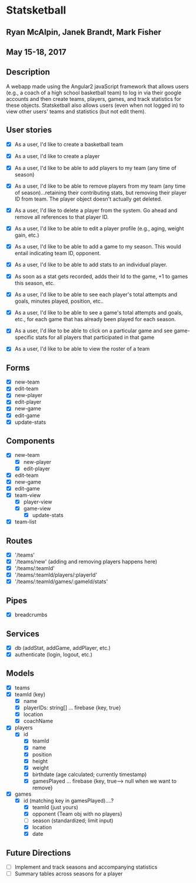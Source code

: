 # Statsketball

## Ryan McAlpin, Janek Brandt, Mark Fisher

## May 15-18, 2017

## Description
A webapp made using the Angular2 javaScript framework that allows users (e.g., a coach of a high school basketball team) to log in via their google accounts and then create teams, players, games, and track statistics for these objects. Statsketball also allows users (even when not logged in) to view other users' teams and statistics (but not edit them).

## User stories
- [x] As a user, I'd like to create a basketball team
- [x] As a user, I'd like to create a player
- [x] As a user, I'd like to be able to add players to my team (any time of season)
- [x] As a user, I'd like to be able to remove players from my team (any time of season)...retaining their contributing stats, but removing their player ID from team. The player object doesn't actually get deleted.
- [x] As a user, I'd like to delete a player from the system. Go ahead and remove all references to that player ID.
- [x] As a user, I'd like to be able to edit a player profile (e.g., aging, weight gain, etc.)
- [x] As a user, I'd like to be able to add a game to my season. This would entail indicating team ID, opponent.
- [x] As a user, I'd like to be able to add stats to an individual player.
- [x] As soon as a stat gets recorded, adds their Id to the game, +1 to games this season, etc.
- [x] As a user, I'd like to be able to see each player's total attempts and goals, minutes played, position, etc..
- [x] As a user, I'd like to be able to see a game's total attempts and goals, etc., for each game that has already been played for each season.
- [x] As a user, I'd like to be able to click on a particular game and see game-specific stats for all players that participated in that game
- [x] As a user, I'd like to be able to view the roster of a team


## Forms
- [x] new-team
- [x] edit-team
- [x] new-player
- [x] edit-player
- [x] new-game
- [x] edit-game
- [x] update-stats

## Components
- [x] new-team
  - [x] new-player
  - [x] edit-player
- [x] edit-team
- [x] new-game
- [x] edit-game
- [x] team-view
  - [x] player-view
  - [x] game-view
    - [x] update-stats
- [x] team-list

## Routes
- [x] '/teams'
- [x] '/teams/new' (adding and removing players happens here)
- [x] '/teams/:teamId'
- [x] '/teams/:teamId/players/:playerId'
- [x] '/teams/:teamId/games/:gameId/stats'

## Pipes
- [x] breadcrumbs

## Services
- [x] db (addStat, addGame, addPlayer, etc.)
- [x] authenticate (login, logout, etc.)

## Models
- [x] teams
 - [x] teamId (key)
   - [x] name
   - [x] playerIDs: string[] ... firebase {key, true}
   - [x] location
   - [x] coachName

- [x] players
  - [x] id
    - [x] teamId
    - [x] name
    - [x] position
    - [x] height
    - [x] weight
    - [x] birthdate (age calculated; currently timestamp)
    - [x] gamesPlayed ... firebase {key, true--> null when we want to remove}

- [x] games
  - [x] id (matching key in gamesPlayed)....?
    - [x] teamId (just yours)
    - [x] opponent {Team obj with no players}
    - [ ] season (standardized; limit input)
    - [x] location
    - [x] date

## Future Directions
- [ ] Implement and track seasons and accompanying statistics
- [ ] Summary tables across seasons for a player
